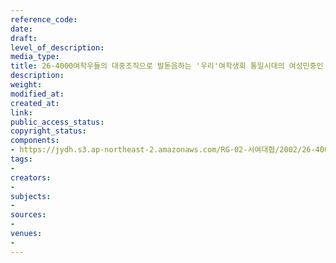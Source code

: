 ```yaml
---
reference_code: 
date: 
draft: 
level_of_description: 
media_type: 
title: 26-4000여학우들의 대중조직으로 발돋음하는 '우리'여학생회 통일시대의 여성민중인 나의 삶까지 모색하는 홍익 여성이 되자
description: 
weight: 
modified_at: 
created_at: 
link: 
public_access_status: 
copyright_status: 
components:
- https://jydh.s3.ap-northeast-2.amazonaws.com/RG-02-서여대협/2002/26-4000여학우들의+대중조직으로+발돋음하는+'우리'여학생회+통일시대의+여성민중인+나의+삶까지+모색하는+홍익+여성이+되자.pdf
tags:
- 
creators:
- 
subjects:
- 
sources:
- 
venues:
- 
---
```

